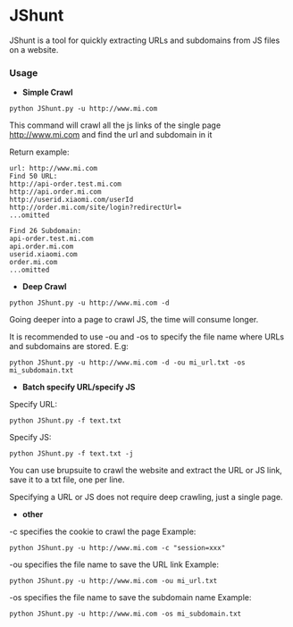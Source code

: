 # JShunt
JShunt is a tool for quickly extracting URLs and subdomains from JS files on a website.

### Usage

- **Simple Crawl**

```
python JShunt.py -u http://www.mi.com
```

This command will crawl all the js links of the single page http://www.mi.com and find the url and subdomain in it

Return example:

````
url: http://www.mi.com
Find 50 URL:
http://api-order.test.mi.com
http://api.order.mi.com
http://userid.xiaomi.com/userId
http://order.mi.com/site/login?redirectUrl=
...omitted
                                                              
Find 26 Subdomain:
api-order.test.mi.com
api.order.mi.com
userid.xiaomi.com
order.mi.com
...omitted

````

- **Deep Crawl**
```
python JShunt.py -u http://www.mi.com -d
```
Going deeper into a page to crawl JS, the time will consume longer.

It is recommended to use -ou and -os to specify the file name where URLs and subdomains are stored. E.g:

````
python JShunt.py -u http://www.mi.com -d -ou mi_url.txt -os mi_subdomain.txt
````

- **Batch specify URL/specify JS**

Specify URL:

````
python JShunt.py -f text.txt
````

Specify JS:

````
python JShunt.py -f text.txt -j
````

You can use brupsuite to crawl the website and extract the URL or JS link, save it to a txt file, one per line.

Specifying a URL or JS does not require deep crawling, just a single page.

- **other**

-c specifies the cookie to crawl the page Example:

````
python JShunt.py -u http://www.mi.com -c "session=xxx"
````

-ou specifies the file name to save the URL link Example:

````
python JShunt.py -u http://www.mi.com -ou mi_url.txt
````

-os specifies the file name to save the subdomain name Example:

````
python JShunt.py -u http://www.mi.com -os mi_subdomain.txt
````
